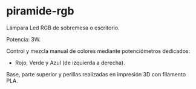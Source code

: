 # piramide-rgb

Lámpara Led RGB de sobremesa o escritorio.

Potencia: 3W.

Control y mezcla manual de colores mediante potenciómetros dedicados:
 - Rojo, Verde y Azul (de izquierda a derecha).

Base, parte superior y perillas realizadas en impresión 3D con filamento PLA.
